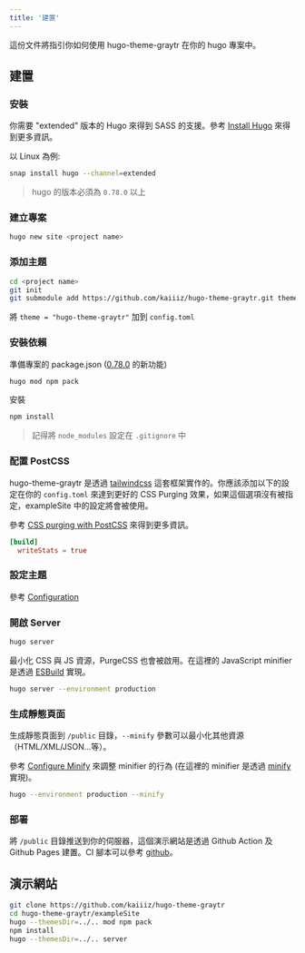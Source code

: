 ```yaml
---
title: '建置'
---
```


這份文件將指引你如何使用 hugo-theme-graytr 在你的 hugo 專案中。

## 建置

### 安裝

你需要 "extended" 版本的 Hugo 來得到 SASS 的支援。參考 [Install Hugo](https://gohugo.io/getting-started/installing/) 來得到更多資訊。

以 Linux 為例:

```bash
snap install hugo --channel=extended
```

> hugo 的版本必須為 `0.78.0` 以上

### 建立專案

```bash
hugo new site <project name>
```

### 添加主題

```bash
cd <project name>
git init
git submodule add https://github.com/kaiiiz/hugo-theme-graytr.git themes/hugo-theme-graytr
```

將 `theme = "hugo-theme-graytr"` 加到 `config.toml`

### 安裝依賴

準備專案的 package.json ([0.78.0](https://gohugo.io/news/0.78.0-relnotes/) 的新功能)

```bash
hugo mod npm pack
```

安裝

```bash
npm install
```

> 記得將 `node_modules` 設定在 `.gitignore` 中

### 配置 PostCSS

hugo-theme-graytr 是透過 [tailwindcss](https://tailwindcss.com/) 這套框架實作的。你應該添加以下的設定在你的 `config.toml` 來達到更好的 CSS Purging 效果，如果這個選項沒有被指定，exampleSite 中的設定將會被使用。

參考 [CSS purging with PostCSS](https://gohugo.io/hugo-pipes/postprocess/#css-purging-with-postcss) 來得到更多資訊。

```toml
[build]
  writeStats = true
```

### 設定主題

參考 [Configuration](/hugo-theme-graytr/configuration/)

### 開啟 Server

```bash
hugo server
```

最小化 CSS 與 JS 資源，PurgeCSS 也會被啟用。在這裡的 JavaScript minifier 是透過 [ESBuild](https://github.com/evanw/esbuild) 實現。

```bash
hugo server --environment production
```

### 生成靜態頁面

生成靜態頁面到 `/public` 目錄，`--minify` 參數可以最小化其他資源（HTML/XML/JSON...等）。

參考 [Configure Minify](https://gohugo.io/getting-started/configuration/#configure-minify) 來調整 minifier 的行為 (在這裡的 minifier 是透過 [minify](https://github.com/tdewolff/minify) 實現)。

```bash
hugo --environment production --minify
```

### 部署

將 `/public` 目錄推送到你的伺服器，這個演示網站是透過 Github Action 及 Github Pages 建置。CI 腳本可以參考 [github](https://github.com/kaiiiz/hugo-theme-graytr/blob/main/.github/workflows/gh-pages.yml)。

## 演示網站

```bash
git clone https://github.com/kaiiiz/hugo-theme-graytr
cd hugo-theme-graytr/exampleSite
hugo --themesDir=../.. mod npm pack
npm install
hugo --themesDir=../.. server
```
